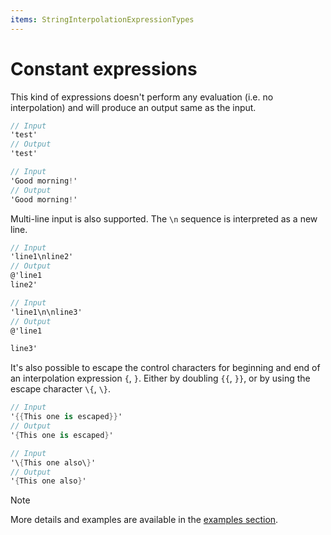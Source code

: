 ```yaml
---
items: StringInterpolationExpressionTypes
---
```


# Constant expressions

This kind of expressions doesn't perform any evaluation (i.e. no interpolation) and will produce an output same as the input.
```cs
// Input
'test'
// Output
'test'

// Input
'Good morning!'
// Output
'Good morning!'
```

Multi-line input is also supported. The `\n` sequence is interpreted as a new line.
```cs
// Input
'line1\nline2'
// Output
@'line1
line2'

// Input
'line1\n\nline3'
// Output
@'line1

line3'
```

It's also possible to escape the control characters for beginning and end of an interpolation expression `{`, `}`. Either by doubling `{{`, `}}`, or by using the escape character `\{`, `\}`.
```cs
// Input
'{{This one is escaped}}'
// Output
'{This one is escaped}'

// Input
'\{This one also\}'
// Output
'{This one also}'
```

> [!NOTE]
> More details and examples are available in the [examples section](https://docs.erp.net/tech/advanced/calculated-attributes/examples/index.html).
